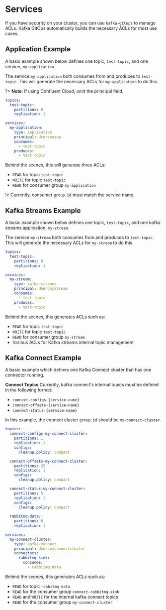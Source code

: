# Services

If you have security on your cluster, you can use `kafka-gitops` to manage ACLs. Kafka GitOps automatically builds the necessary ACLs for most use cases. 

## Application Example

A basic example shown below defines one topic, `test-topic`, and one service, `my-application`. 

The service `my-application` both consumes from and produces to `test-topic`. This will generate the necessary ACLs for `my-application` to do this.

?> **Note**: If using Confluent Cloud, omit the principal field.

```yaml
topics:
  test-topic:
    partitions: 6
    replication: 1

services:
  my-application:
    type: application
    principal: User:myapp
    consumes:
      - test-topic
    produces:
      - test-topic
```

Behind the scenes, this will generate three ACLs:

- `READ` for topic `test-topic`
- `WRITE` for topic `test-topic`
- `READ` for consumer group `my-application`

!> Currently, consumer `group.id` must match the service name.

## Kafka Streams Example

A basic example shown below defines one topic, `test-topic`, and one kafka streams application, `my-stream`. 

The service `my-stream` both consumes from and produces to `test-topic`. This will generate the necessary ACLs for `my-stream` to do this.

```yaml
topics:
  test-topic:
    partitions: 6
    replication: 1

services:
  my-stream:
    type: kafka-streams
    principal: User:mystream
    consumes:
      - test-topic
    produces:
      - test-topic
```

Behind the scenes, this generates ACLs such as:

- `READ` for topic `test-topic`
- `WRITE` for topic `test-topic`
- `READ` for consumer group `my-stream`
- Various ACLs for Kafka streams internal topic management

## Kafka Connect Example

A basic example which defines one Kafka Connect cluster that has one connector running. 

**Connect Topics**
Currently, kafka connect's internal topics must be defined in the following format:

- `connect-configs-{service-name}`
- `connect-offsets-{service-name}`
- `connect-status-{service-name}`

In this example, the connect cluster `group.id` should be `my-connect-cluster`. 

```yaml
topics:
  connect-configs-my-connect-cluster:
    partitions: 1
    replication: 1
    configs:
      cleanup.policy: compact

  connect-offsets-my-connect-cluster:
    partitions: 25
    replication: 1
    configs:
      cleanup.policy: compact

  connect-status-my-connect-cluster:
    partitions: 5
    replication: 1
    configs:
      cleanup.policy: compact
      
  rabbitmq-data:
    partitions: 6
    replication: 1

services:
  my-connect-cluster:
    type: kafka-connect
    principal: User:myconnectcluster
    connectors:
      rabbitmq-sink:
        consumes:
          - rabbitmq-data
```

Behind the scenes, this generates ACLs such as:

- `READ` for topic `rabbitmq-data`
- `READ` for the consumer group `connect-rabbitmq-sink`
- `READ` and `WRITE` for the internal kafka connect topics
- `READ` for the consumer group `my-connect-cluster`
